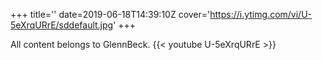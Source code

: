 +++
title=''
date=2019-06-18T14:39:10Z
cover='https://i.ytimg.com/vi/U-5eXrqURrE/sddefault.jpg'
+++

All content belongs to GlennBeck.
{{< youtube U-5eXrqURrE >}}
